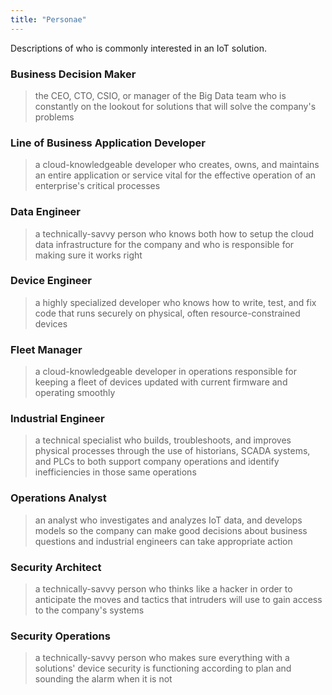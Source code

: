 ```yaml
---
title: "Personae"
---
```

Descriptions of who is commonly interested in an IoT solution.
<!--more-->

### Business Decision Maker
> the CEO, CTO, CSIO, or manager of the Big Data team who is constantly on the lookout for solutions that will solve the company's problems

### Line of Business Application Developer
> a cloud-knowledgeable developer who creates, owns, and maintains an entire application or service vital for the effective operation of an enterprise's critical processes

### Data Engineer
> a technically-savvy person who knows both how to setup the cloud data infrastructure for the company and who is responsible for making sure it works right 

### Device Engineer 
> a highly specialized developer who knows how to write, test, and fix code that runs securely on physical, often resource-constrained devices

### Fleet Manager
> a cloud-knowledgeable developer in operations responsible for keeping a fleet of devices updated with current firmware and operating smoothly
 
### Industrial Engineer
> a technical specialist who builds, troubleshoots, and improves physical processes through the use of historians, SCADA systems, and PLCs to both support company operations and identify inefficiencies in those same operations

### Operations Analyst
> an analyst who investigates and analyzes IoT data, and develops models so the company can make good decisions about business questions and industrial engineers can take appropriate action 

### Security Architect
> a technically-savvy person who thinks like a hacker in order to anticipate the moves and tactics that intruders will use to gain access to the company's systems 

### Security Operations
> a technically-savvy person who makes sure everything with a solutions' device security is functioning according to plan and sounding the alarm when it is not 
